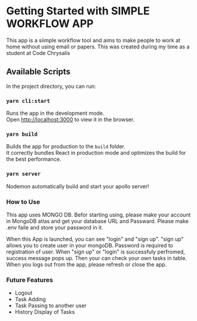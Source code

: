 # Getting Started with SIMPLE WORKFLOW APP

This app is a siimple workflow tool and aims to make people to work at home without using email or papers.
This was created during my time as a student at Code Chrysalis

## Available Scripts

In the project directory, you can run:

### `yarn cli:start`

Runs the app in the development mode.\
Open [http://localhost:3000](http://localhost:3000) to view it in the browser.

### `yarn build`

Builds the app for production to the `build` folder.\
It correctly bundles React in production mode and optimizes the build for the best performance.

### `yarn server`

Nodemon automatically build and start your apollo server!


### How to Use 
This app uses MONGO DB. Befor starting using, please make your account in MongoDB atlas and get your database URL and Passward.
Please make .env faile and store your password in it.

When this App is launched, you can see "login" and "sign up". "sign up" allows you to create user in your mongoDB. Password is required to registration of user.
When "sign up" or "login" is successfuly perfromed, success message pops up. Then your can check your own tasks in table.
When you logs out from the app, please refresh or close the app.

### Future Features
- Logout
- Task Adding
- Task Passing to another user
- History Display of Tasks
